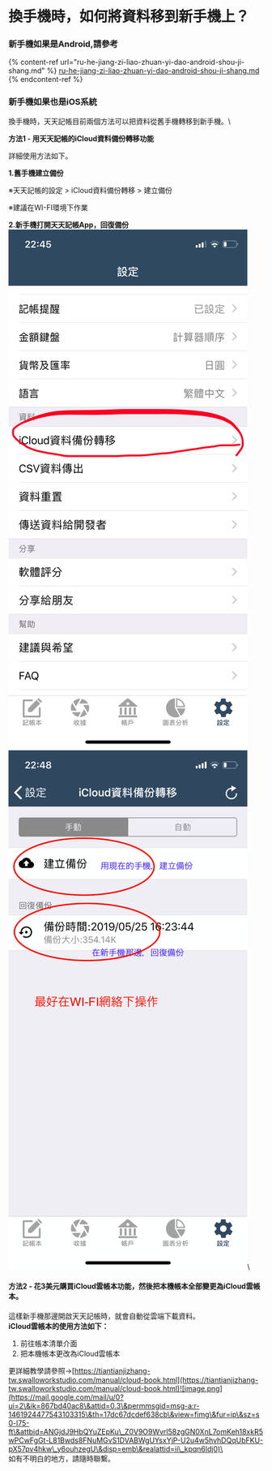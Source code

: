 # 換手機時，如何將資料移到新手機上？

### 新手機如果是Android,請參考

{% content-ref url="ru-he-jiang-zi-liao-zhuan-yi-dao-android-shou-ji-shang.md" %}
[ru-he-jiang-zi-liao-zhuan-yi-dao-android-shou-ji-shang.md](ru-he-jiang-zi-liao-zhuan-yi-dao-android-shou-ji-shang.md)
{% endcontent-ref %}

### 新手機如果也是iOS系統

換手機時，天天記帳目前兩個方法可以把資料從舊手機轉移到新手機。\


**方法1 - 用天天記帳的iCloud資料備份轉移功能**

詳細使用方法如下。

**1.舊手機建立備份**

※天天記帳的設定 > iCloud資料備份轉移 > 建立備份

※建議在WI-FI環境下作業

**2.新手機打開天天記帳App，回復備份**\
![list](.gitbook/assets/tw-move-data-to-new-phone1.png)![list](.gitbook/assets/tw-move-data-to-new-phone2.png)\


#### **方法2 -** 花3美元購買iCloud雲帳本功能，然後把本機帳本全部變更為iCloud雲帳本。

這樣新手機那邊開啟天天記帳時，就會自動從雲端下載資料。\
**iCloud雲帳本的使用方法如下：**

1. 前往帳本清單介面
2. 把本機帳本更改為iCloud雲帳本

更詳細教學請參照→[https://tiantianjizhang-tw.swalloworkstudio.com/manual/cloud-book.html](https://tiantianjizhang-tw.swalloworkstudio.com/manual/cloud-book.html)![image.png](https://mail.google.com/mail/u/0?ui=2\&ik=867bd40ac8\&attid=0.3\&permmsgid=msg-a:r-1461924477543103315\&th=17dc67dcdef638cb\&view=fimg\&fur=ip\&sz=s0-l75-ft\&attbid=ANGjdJ9HbQYuZEpKu\_Z0V9O9Wvrl58zgGN0XnL7omKeh18xkR5wPCwFgGt-L81Bwds8FNuMGvS1DVABWgUYsxYjP-U2u4w5hvhDQqUbFKU-pX57pv4hkw\_y6ouhzegU\&disp=emb\&realattid=ii\_kpqn6ldj0)\
\
如有不明白的地方，請隨時聯繫。
